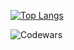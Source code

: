 [![Top Langs](https://github-readme-stats.vercel.app/api/top-langs/?username=anuraghazra&layout=compact)](https://github.com/anuraghazra/github-readme-stats)

![Codewars](https://www.codewars.com/users/yadaro4ka/badges/large)
